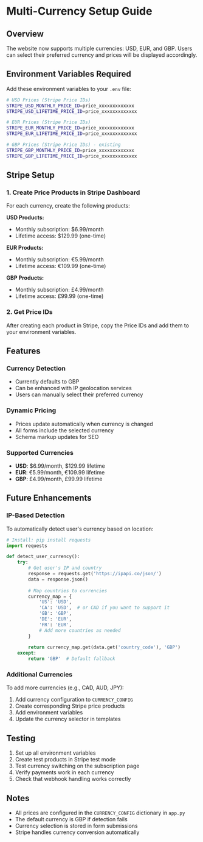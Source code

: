 # Multi-Currency Setup Guide

## Overview
The website now supports multiple currencies: USD, EUR, and GBP. Users can select their preferred currency and prices will be displayed accordingly.

## Environment Variables Required

Add these environment variables to your `.env` file:

```bash
# USD Prices (Stripe Price IDs)
STRIPE_USD_MONTHLY_PRICE_ID=price_xxxxxxxxxxxxx
STRIPE_USD_LIFETIME_PRICE_ID=price_xxxxxxxxxxxxx

# EUR Prices (Stripe Price IDs)  
STRIPE_EUR_MONTHLY_PRICE_ID=price_xxxxxxxxxxxxx
STRIPE_EUR_LIFETIME_PRICE_ID=price_xxxxxxxxxxxxx

# GBP Prices (Stripe Price IDs) - existing
STRIPE_GBP_MONTHLY_PRICE_ID=price_xxxxxxxxxxxxx
STRIPE_GBP_LIFETIME_PRICE_ID=price_xxxxxxxxxxxxx
```

## Stripe Setup

### 1. Create Price Products in Stripe Dashboard

For each currency, create the following products:

**USD Products:**
- Monthly subscription: $6.99/month
- Lifetime access: $129.99 (one-time)

**EUR Products:**
- Monthly subscription: €5.99/month  
- Lifetime access: €109.99 (one-time)

**GBP Products:**
- Monthly subscription: £4.99/month
- Lifetime access: £99.99 (one-time)

### 2. Get Price IDs

After creating each product in Stripe, copy the Price IDs and add them to your environment variables.

## Features

### Currency Detection
- Currently defaults to GBP
- Can be enhanced with IP geolocation services
- Users can manually select their preferred currency

### Dynamic Pricing
- Prices update automatically when currency is changed
- All forms include the selected currency
- Schema markup updates for SEO

### Supported Currencies
- **USD**: $6.99/month, $129.99 lifetime
- **EUR**: €5.99/month, €109.99 lifetime  
- **GBP**: £4.99/month, £99.99 lifetime

## Future Enhancements

### IP-Based Detection
To automatically detect user's currency based on location:

```python
# Install: pip install requests
import requests

def detect_user_currency():
    try:
        # Get user's IP and country
        response = requests.get('https://ipapi.co/json/')
        data = response.json()
        
        # Map countries to currencies
        currency_map = {
            'US': 'USD',
            'CA': 'USD',  # or CAD if you want to support it
            'GB': 'GBP',
            'DE': 'EUR',
            'FR': 'EUR',
            # Add more countries as needed
        }
        
        return currency_map.get(data.get('country_code'), 'GBP')
    except:
        return 'GBP'  # Default fallback
```

### Additional Currencies
To add more currencies (e.g., CAD, AUD, JPY):

1. Add currency configuration to `CURRENCY_CONFIG`
2. Create corresponding Stripe price products
3. Add environment variables
4. Update the currency selector in templates

## Testing

1. Set up all environment variables
2. Create test products in Stripe test mode
3. Test currency switching on the subscription page
4. Verify payments work in each currency
5. Check that webhook handling works correctly

## Notes

- All prices are configured in the `CURRENCY_CONFIG` dictionary in `app.py`
- The default currency is GBP if detection fails
- Currency selection is stored in form submissions
- Stripe handles currency conversion automatically 